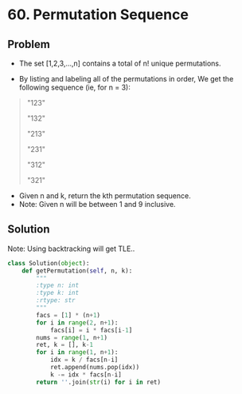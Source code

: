 # 60. Permutation Sequence

## Problem
- The set [1,2,3,…,n] contains a total of n! unique permutations.

- By listing and labeling all of the permutations in order, We get the following sequence (ie, for n = 3):

> "123"
> 
> "132"
> 
> "213"
> 
> "231"
> 
> "312"
> 
> "321"

- Given n and k, return the kth permutation sequence.
- Note: Given n will be between 1 and 9 inclusive.

## Solution

Note: Using backtracking will get TLE..

```python
class Solution(object):
    def getPermutation(self, n, k):
        """
        :type n: int
        :type k: int
        :rtype: str
        """
        facs = [1] * (n+1)
        for i in range(2, n+1):
            facs[i] = i * facs[i-1]
        nums = range(1, n+1)
        ret, k = [], k-1
        for i in range(1, n+1):
            idx = k / facs[n-i]
            ret.append(nums.pop(idx))
            k -= idx * facs[n-i]
        return ''.join(str(i) for i in ret)
```
